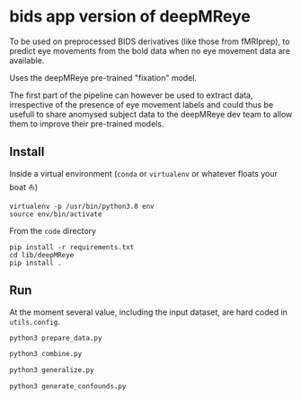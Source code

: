 # bids app version of deepMReye

To be used on preprocessed BIDS derivatives (like those from fMRIprep), to
predict eye movements from the bold data when no eye movement data are
available.

Uses the deepMReye pre-trained "fixation" model.

The first part of the pipeline can however be used to extract data, irrespective
of the presence of eye movement labels and could thus be usefull to share
anomysed subject data to the deepMReye dev team to allow them to improve their
pre-trained models.

## Install

Inside a virtual environment (`conda` or `virtualenv` or whatever floats your
boat ⛵)

```
virtualenv -p /usr/bin/python3.8 env
source env/bin/activate
```

From the `code` directory

<!-- TODO fix bug in deepMReye that makes it impossible to find the masks -->

```
pip install -r requirements.txt
cd lib/deepMReye
pip install .
```

## Run

At the moment several value, including the input dataset, are hard coded in
`utils.config`.

```bash
python3 prepare_data.py
```

```bash
python3 combine.py
```

```bash
python3 generalize.py
```

```bash
python3 generate_confounds.py
```
